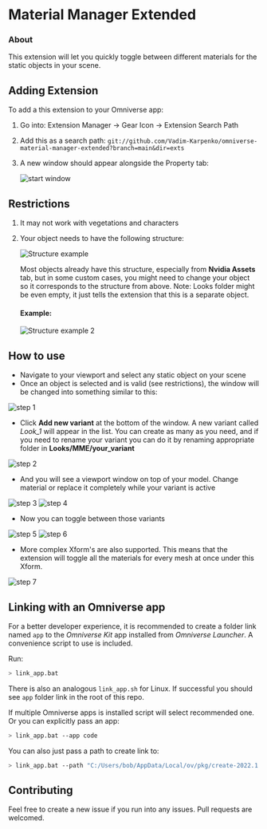 # Material Manager Extended

### About
This extension will let you quickly toggle between different materials for the static objects in your scene.

## Adding Extension

To add a this extension to your Omniverse app:
1. Go into: Extension Manager -> Gear Icon -> Extension Search Path
2. Add this as a search path: `git://github.com/Vadim-Karpenko/omniverse-material-manager-extended?branch=main&dir=exts`
3. A new window should appear alongside the Property tab:


    ![start window](readme_media/start_window.jpg)

## Restrictions
1. It may not work with vegetations and characters
2. Your object needs to have the following structure:


    ![Structure example](readme_media/structure_example.svg)


    Most objects already have this structure, especially from **Nvidia Assets** tab, but in some custom cases, you might need to change your object so it corresponds to the structure from above. Note: Looks folder might be even empty, it just tells the extension that this is a separate object.
    #### Example:


    ![Structure example 2](readme_media/structure_example2.jpg)


## How to use
- Navigate to your viewport and select any static object on your scene
- Once an object is selected and is valid (see restrictions), the window will be changed into something similar to this:


![step 1](readme_media/step1.jpg)
- Click **Add new variant** at the bottom of the window. A new variant called _Look_1_ will appear in the list. You can create as many as you need, and if you need to rename your variant you can do it by renaming appropriate folder in **Looks/MME/your_variant**


![step 2](readme_media/step2.jpg)
- And you will see a viewport window on top of your model. Change material or replace it completely while your variant is active


![step 3](readme_media/step3.jpg) ![step 4](readme_media/step4.jpg)


- Now you can toggle between those variants


![step 5](readme_media/step5.jpg) ![step 6](readme_media/step6.jpg)


- More complex Xform's are also supported. This means that the extension will toggle all the materials for every mesh at once under this Xform.


![step 7](readme_media/step7.jpg)


## Linking with an Omniverse app

For a better developer experience, it is recommended to create a folder link named `app` to the *Omniverse Kit* app installed from *Omniverse Launcher*. A convenience script to use is included.

Run:

```bash
> link_app.bat
```

There is also an analogous `link_app.sh` for Linux. If successful you should see `app` folder link in the root of this repo.

If multiple Omniverse apps is installed script will select recommended one. Or you can explicitly pass an app:

```bash
> link_app.bat --app code
```

You can also just pass a path to create link to:

```bash
> link_app.bat --path "C:/Users/bob/AppData/Local/ov/pkg/create-2022.1.3"
```


## Contributing
Feel free to create a new issue if you run into any issues. Pull requests are welcomed.
